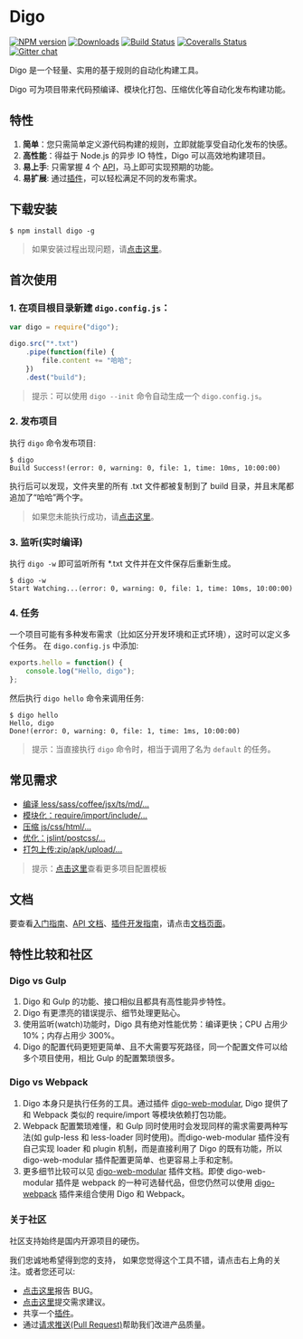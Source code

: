 Digo
========================================================
[![NPM version][npm-image]][npm-url] [![Downloads][downloads-image]][npm-url] [![Build Status][travis-image]][travis-url] [![Coveralls Status][coveralls-image]][coveralls-url] [![Gitter chat][gitter-image]][gitter-url]

Digo 是一个轻量、实用的基于规则的自动化构建工具。

Digo 可为项目带来代码预编译、模块化打包、压缩优化等自动化发布构建功能。

特性
-------------------------------
1. **简单**：您只需简单定义源代码构建的规则，立即就能享受自动化发布的快感。
2. **高性能**：得益于 Node.js 的异步 IO 特性，Digo 可以高效地构建项目。
3. **易上手**: 只需掌握 4 个 [API](https://github.com/digojs/digo/wiki/API)，马上即可实现预期的功能。
4. **易扩展**: 通过[插件](https://github.com/digojs/digo/wiki/插件)，可以轻松满足不同的发布需求。

下载安装
-------------------------------
```
$ npm install digo -g
```
> 如果安装过程出现问题，请[点击这里](https://github.com/digojs/digo/wiki/常见问题#安装失败)。

首次使用
-------------------------------
### 1. 在项目根目录新建 `digo.config.js`：
```js
var digo = require("digo");

digo.src("*.txt")
    .pipe(function(file) {  
        file.content += "哈哈";
    })
    .dest("build");
```
> 提示：可以使用 `digo --init` 命令自动生成一个 `digo.config.js`。

### 2. 发布项目
执行 `digo` 命令发布项目:
```
$ digo
Build Success!(error: 0, warning: 0, file: 1, time: 10ms, 10:00:00)
```
执行后可以发现，文件夹里的所有 .txt 文件都被复制到了 build 目录，并且末尾都追加了“哈哈”两个字。
> 如果您未能执行成功，请[点击这里](https://github.com/digojs/digo/wiki/常见问题#执行失败)。

### 3. 监听(实时编译)
执行 `digo -w` 即可监听所有 *.txt 文件并在文件保存后重新生成。
```
$ digo -w
Start Watching...(error: 0, warning: 0, file: 1, time: 10ms, 10:00:00)
```

### 4. 任务
一个项目可能有多种发布需求（比如区分开发环境和正式环境），这时可以定义多个任务。
在 `digo.config.js` 中添加:
```js
exports.hello = function() {
    console.log("Hello, digo");
};
```
然后执行 `digo hello` 命令来调用任务:
```
$ digo hello
Hello, digo
Done!(error: 0, warning: 0, file: 1, time: 1ms, 10:00:00)
```
> 提示：当直接执行 `digo` 命令时，相当于调用了名为 `default` 的任务。

常见需求
-------------------------------
- [编译 less/sass/coffee/jsx/ts/md/...](https://github.com/digojs/digo/wiki/编译)
- [模块化：require/import/include/...](https://github.com/digojs/digo/wiki/模块化)
- [压缩 js/css/html/...](https://github.com/digojs/digo/wiki/压缩)
- [优化：jslint/postcss/...](https://github.com/digojs/digo/wiki/优化)
- [打包上传:zip/apk/upload/...](https://github.com/digojs/digo/wiki/打包上传)

> 提示：[点击这里](https://github.com/digojs/digo/wiki/配置模板)查看更多项目配置模板

文档
-------------------------------
要查看[入门指南](https://github.com/digojs/digo/wiki/入门指南)、[API 文档](https://github.com/digojs/digo/wiki/API)、[插件开发指南](https://github.com/digojs/digo/wiki/插件开发指南)，请点击[文档页面](https://github.com/digojs/digo/wiki/)。

特性比较和社区
-------------------------------
### Digo vs Gulp
1. Digo 和 Gulp 的功能、接口相似且都具有高性能异步特性。
2. Digo 有更漂亮的错误提示、细节处理更贴心。
3. 使用监听(watch)功能时，Digo 具有绝对性能优势：编译更快；CPU 占用少 10%；内存占用少 300%。
4. Digo 的配置代码更短更简单、且不大需要写死路径，同一个配置文件可以给多个项目使用，相比 Gulp 的配置繁琐很多。

### Digo vs Webpack
1. Digo 本身只是执行任务的工具。通过插件 [digo-web-modular](https://github.com/digojs/digo-web-modular), Digo 提供了和 Webpack 类似的 require/import 等模块依赖打包功能。
2. Webpack 配置繁琐难懂，和 Gulp 同时使用时会发现同样的需求需要两种写法(如 gulp-less 和 less-loader 同时使用)。而digo-web-modular 插件没有自己实现 loader 和 plugin 机制，而是直接利用了 Digo 的既有功能，所以 digo-web-modular 插件配置更简单、也更容易上手和定制。
3. 更多细节比较可以见 [digo-web-modular](https://github.com/digojs/digo-web-modular) 插件文档。即使 digo-web-modular 插件是 webpack 的一种可选替代品，但您仍然可以使用 [digo-webpack](https://github.com/digojs/digo-webpack) 插件来组合使用 Digo 和 Webpack。

### 关于社区
社区支持始终是国内开源项目的硬伤。

我们忠诚地希望得到您的支持，
如果您觉得这个工具不错，请点击右上角的关注。或者您还可以:
- [点击这里](https://github.com/Digo/Digo/issues/new)报告 BUG。
- [点击这里](https://github.com/Digo/Digo/issues/new)提交需求建议。
- 共享一个[插件](https://github.com/digojs/digo/wiki/插件开发指南)。
- 通过[请求推送(Pull Request)](https://help.github.com/articles/using-pull-requests)帮助我们改进产品质量。


[travis-url]: https://travis-ci.org/digojs/digo
[travis-image]: https://img.shields.io/travis/digojs/digo.svg
[appveyor-url]: https://ci.appveyor.com/project/sokra/digo/branch/master
[appveyor-image]: https://ci.appveyor.com/api/projects/status/github/digojs/digo?svg=true
[coveralls-url]: https://coveralls.io/github/digojs/digo
[coveralls-image]: https://coveralls.io/repos/github/digojs/digo/badge.svg
[npm-url]: https://www.npmjs.com/package/digo
[npm-image]: https://img.shields.io/npm/v/digo.svg
[downloads-image]: https://img.shields.io/npm/dm/digo.svg
[downloads-url]: http://badge.fury.io/js/digo
[david-url]: https://david-dm.org/digojs/digo
[david-image]: https://img.shields.io/david/digojs/digo.svg
[david-dev-url]: https://david-dm.org/digojs/digo#info=devDependencies
[david-dev-image]: https://david-dm.org/digojs/digo/dev-status.svg
[david-peer-url]: https://david-dm.org/digojs/digo#info=peerDependencies
[david-peer-image]: https://david-dm.org/digojs/digo/peer-status.svg
[nodei-image]: https://nodei.co/npm/digo.png?downloads=true&downloadRank=true&stars=true
[nodei-url]: https://www.npmjs.com/package/digo
[donate-url]: http://sokra.github.io/
[donate-image]: https://img.shields.io/badge/donate-sokra-brightgreen.svg
[gratipay-url]: https://gratipay.com/digo/
[gratipay-image]: https://img.shields.io/gratipay/digo.svg
[gitter-url]: https://gitter.im/digo
[gitter-image]: https://img.shields.io/badge/gitter-digo%2Fdigo-brightgreen.svg
[badginator-image]: https://badginator.herokuapp.com/digojs/digo.svg
[badginator-url]: https://github.com/defunctzombie/badginator
